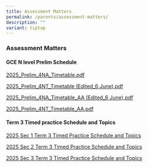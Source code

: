 ```yaml
---
title: Assessment Matters
permalink: /parents/assessment-matters/
description: ""
variant: tiptap
---
```

<h3>Assessment Matters</h3>
<h4>GCE N level Prelim Schedule</h4>
<p><a href="/files/Parents/Assessment Matters/2025_Prelim_4NA_Timetable.pdf" rel="noopener nofollow" target="_blank">2025_Prelim_4NA_Timetable.pdf</a>
</p>
<p><a href="/files/Parents/Assessment Matters/2025_Prelim_4NT_Timetable_Edited_6June_.pdf" rel="noopener nofollow" target="_blank">2025_Prelim_4NT_Timetable (Edited_6 June).pdf</a>
</p>
<p><a href="/files/Parents/Assessment Matters/2025_Prelim_4NA_Timetable_AA___Edited_6_June_.pdf" rel="noopener nofollow" target="_blank">2025_Prelim_4NA_Timetable_AA (Edited_6 June).pdf</a>
</p>
<p><a href="/files/Parents/Assessment Matters/2025_Prelim_4NT_Timetable_AA_.pdf" rel="noopener nofollow" target="_blank">2025_Prelim_4NT_Timetable_AA.pdf</a>
</p>
<h4>Term 3 Timed practice Schedule and Topics</h4>
<p><a href="/files/Prospective Students/2025_Sec_1_Term_3_Timed_Practice_Schedule_and_Topics.pdf" rel="noopener nofollow" target="_blank">2025 Sec 1 Term 3 Timed Practice Schedule and Topics</a>
</p>
<p><a href="/files/Prospective Students/2025_Sec_2_Term_3_Timed_Practice_Schedule_and_Topics.pdf" rel="noopener nofollow" target="_blank">2025 Sec 2 Term 3 Timed Practice Schedule and Topics</a>
</p>
<p><a href="/files/Prospective Students/2025_Sec_3_Term_3_Timed_Practice_Schedule_and_Topics.pdf" rel="noopener nofollow" target="_blank">2025 Sec 3 Term 3 Timed Practice Schedule and Topics</a>
</p>
<h4></h4>
<p></p>